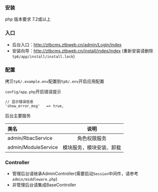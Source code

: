 ### 安装

php 版本要求 7.2或以上

### 入口

- 后台入口：http://ztbcms.ztbweb.cn/admin/Login/index
- 安装向导：http://ztbcms.ztbweb.cn/install/index/index (重新安装请删除`tp6/app/install/install.lock`)


### 配置

拷贝`tp6/.example.env`配置到`tp6/.env`开启应用配置

`config/app.php`开启错误提示
```shell script
// 显示错误信息
'show_error_msg'   => true,
```

后台主要服务

类名 | 说明 | 
:----------- | :-----------: |
admin/RbacService        |     角色权限服务    |   
admin/ModuleService      |     模块服务，模块安装、卸载    |   


### Controller

- 管理后台请继承AdminController(需要启动`Session`中间件，请参考`admin/middleware.php`)
- 非管理后台请集成BaseController


